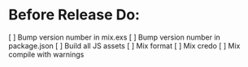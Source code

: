 # Before Release Do:

[ ] Bump version number in mix.exs
[ ] Bump version number in package.json
[ ] Build all JS assets
[ ] Mix format
[ ] Mix credo
[ ] Mix compile with warnings

